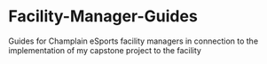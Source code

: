 # Facility-Manager-Guides
Guides for Champlain eSports facility managers in connection to the implementation of my capstone project to the facility
